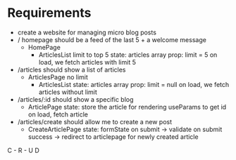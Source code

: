 # Requirements

- create a website for managing micro blog posts
- / homepage should be a feed of the last 5 + a welcome message
  - HomePage
    - ArticlesList limit to top 5
      state: articles array
      prop: limit = 5
      on load, we fetch articles with limit 5
- /articles should show a list of articles
  - ArticlesPage no limit
    - ArticlesList
      state: articles array
      prop: limit = null
      on load, we fetch articles without limit
- /articles/:id should show a specific blog
  - ArticlePage
    state: store the article for rendering
    useParams to get id
    on load, fetch article
- /articles/create should allow me to create a new post
  - CreateArticlePage
    state: formState
    on submit -> validate
    on submit success -> redirect to articlepage for newly created article

C -
R -
U
D
